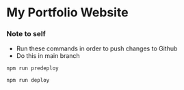 # My Portfolio Website

### Note to self

- Run these commands in order to push changes to Github
- Do this in main branch
```
npm run predeploy
```

```
npm run deploy
```